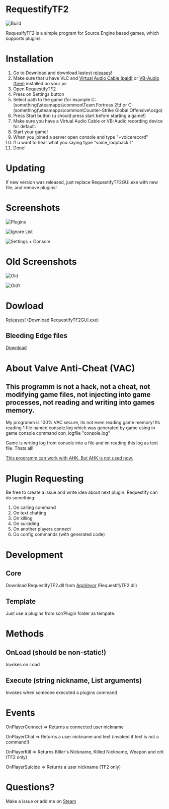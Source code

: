 # RequestifyTF2
![Build](https://ci.appveyor.com/api/projects/status/github/weespin/Requestifytf2)

RequesifyTF2 is a simple program for Source Engine based games, which supports plugins.
# Installation
1. Go to Download and download lastest [releases](https://github.com/weespin/RequestifyTF2/releases)!
2. Make sure that u have VLC and [Virtual Audio Cable (paid)](http://software.muzychenko.net/eng/vac.htm) or [VB-Audio (free)](http://vbaudio.jcedeveloppement.com/Download_CABLE/VBCABLE_Driver_Pack43.zip) installed on your pc
3. Open RequestifyTF2
4. Press on Settings button
5. Select path to the game (for example C:\(something)\steamapps\common\Team Fortress 2\tf or C:\(something)\steamapps\common\Counter-Strike Global Offensive\csgo)
6. Press Start button (u should press start before starting a game!)
7. Make sure you have a Virtual Audio Cable or VB-Audio recording device for default.
8. Start your game!
9. When you joined a server open console and type "+voicerecord"
10. If u want to hear what you saying type "voice_loopback 1"
11. Done!

# Updating
If new version was released, just replace RequestifyTF2GUI.exe with new file, and remove plugins!
# Screenshots
![Plugins](http://i.imgur.com/ccoM7Dy.png)

![Ignore List](http://i.imgur.com/T2cVaVE.png)

![Settings + Console](http://i.imgur.com/zv2sd03.png)
# Old Screenshots
![Old](http://i.imgur.com/J2XXlDS.png)

![Old1](http://i.imgur.com/Xx9lJph.png)

# Dowload
[Releases](https://github.com/weespin/RequestifyTF2/releases)!
(Download RequestifyTF2GUI.exe)
## Bleeding Edge files
[Download](https://ci.appveyor.com/project/weespin26279/requestifytf2/build/artifacts)
# About Valve Anti-Cheat (VAC)
## This programm is not a hack, not a cheat, not modifying game files, not injecting into game processes, not reading and writing into games memory.
My programm is 100% VAC secure, its not even reading game memory!
Its reading 1 file named console.log which was generated by game using in game console command con_logfile "console.log"

Game is writing log from console into a file and im reading this log as text file. Thats all!

[This programm can work with AHK. But AHK is not used now.](https://gaming.stackexchange.com/a/301540)
# Plugin Requesting
Be free to create a issue and write idea about next plugin.
Requestify can do something:
 1. On calling command
 2. On text chatting
 3. On killing
 4. On suiciding
 5. On another players connect
 6. Do config commands (with generated code)
# Development
## Core
Download RequestifyTF2.dll from [AppVeyor](https://ci.appveyor.com/project/weespin26279/requestifytf2/build/artifacts) (RequestifyTF2.dll)
## Template
Just use a plugins from scr/Plugin folder as tempate.
# Methods
## OnLoad (should be non-static!)
Invokes on Load
## Execute (string nickname, List<string> arguments)
Invokes when someone executed a plugins command
# Events
OnPlayerConnect => Returns a connected user nickname

OnPlayerChat => Returns a user nickname and text (invoked if text is not a command!)

OnPlayerKill => Returns Killer's Nickname, Killed Nickname, Weapon and crit (TF2 only)

OnPlayerSuicide => Returns a user nickname (TF2 only)
# Questions?
Make a issue or add me on [Steam](steamcommunity.com/id/wspin/)
